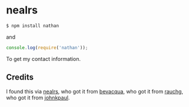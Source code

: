 
# nealrs

```bash
$ npm install nathan
```

and

```js
console.log(require('nathan'));
```

To get my contact information.

## Credits

I found this via [nealrs](https://github.com/nealrs), who got it from
[bevacqua](https://github.com/bevacqua), who got it from [rauchg](https://github.com/rauchg), who got it from [johnkpaul](https://github.com/johnkpaul).
